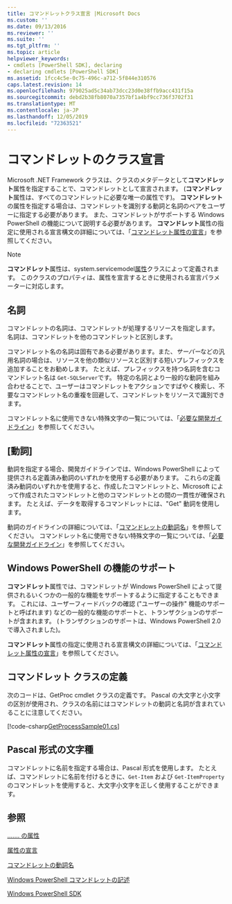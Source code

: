 ```yaml
---
title: コマンドレットクラス宣言 |Microsoft Docs
ms.custom: ''
ms.date: 09/13/2016
ms.reviewer: ''
ms.suite: ''
ms.tgt_pltfrm: ''
ms.topic: article
helpviewer_keywords:
- cmdlets [PowerShell SDK], declaring
- declaring cmdlets [PowerShell SDK]
ms.assetid: 1fcc4c5e-0c75-496c-a712-5f844e310576
caps.latest.revision: 14
ms.openlocfilehash: 979025ad5c34ab73dcc23d0e38ffb9acc431f15a
ms.sourcegitcommit: debd2b38fb8070a7357bf1a4bf9cc736f3702f31
ms.translationtype: MT
ms.contentlocale: ja-JP
ms.lasthandoff: 12/05/2019
ms.locfileid: "72363521"
---
```

# <a name="cmdlet-class-declaration"></a>コマンドレットのクラス宣言

Microsoft .NET Framework クラスは、クラスのメタデータとして**コマンドレット**属性を指定することで、コマンドレットとして宣言されます。 (**コマンドレット**属性は、すべてのコマンドレットに必要な唯一の属性です)。 **コマンドレット**の属性を指定する場合は、コマンドレットを識別する動詞と名詞のペアをユーザーに指定する必要があります。 また、コマンドレットがサポートする Windows PowerShell の機能について説明する必要があります。 **コマンドレット**属性の指定に使用される宣言構文の詳細については、「[コマンドレット属性の宣言](./cmdlet-attribute-declaration.md)」を参照してください。

> [!NOTE]
> **コマンドレット**属性は、system.servicemodel[属性](/dotnet/api/System.Management.Automation.CmdletAttribute)クラスによって定義されます。 このクラスのプロパティは、属性を宣言するときに使用される宣言パラメーターに対応します。

## <a name="nouns"></a>名詞

コマンドレットの名詞は、コマンドレットが処理するリソースを指定します。 名詞は、コマンドレットを他のコマンドレットと区別します。

コマンドレット名の名詞は固有である必要があります。また、*サーバー*などの汎用名詞の場合は、リソースを他の類似リソースと区別する短いプレフィックスを追加することをお勧めします。 たとえば、プレフィックスを持つ名詞を含むコマンドレット名は `Get-SQLServer`です。 特定の名詞とより一般的な動詞を組み合わせることで、ユーザーはコマンドレットをアクションですばやく検索し、不要なコマンドレット名の重複を回避して、コマンドレットをリソースで識別できます。

コマンドレット名に使用できない特殊文字の一覧については、「[必要な開発ガイドライン](./required-development-guidelines.md)」を参照してください。

## <a name="verbs"></a>[動詞]

動詞を指定する場合、開発ガイドラインでは、Windows PowerShell によって提供される定義済み動詞のいずれかを使用する必要があります。 これらの定義済み動詞のいずれかを使用すると、作成したコマンドレットと、Microsoft によって作成されたコマンドレットと他のコマンドレットとの間の一貫性が確保されます。 たとえば、データを取得するコマンドレットには、"Get" 動詞を使用します。

動詞のガイドラインの詳細については、「[コマンドレットの動詞名](./approved-verbs-for-windows-powershell-commands.md)」を参照してください。 コマンドレット名に使用できない特殊文字の一覧については、「[必要な開発ガイドライン](./required-development-guidelines.md)」を参照してください。

## <a name="supporting-windows-powershell-functionality"></a>Windows PowerShell の機能のサポート

**コマンドレット**属性では、コマンドレットが Windows PowerShell によって提供されるいくつかの一般的な機能をサポートするように指定することもできます。 これには、ユーザーフィードバックの確認 ("ユーザーの操作" 機能のサポートと呼ばれます) などの一般的な機能のサポートと、トランザクションのサポートが含まれます。 (トランザクションのサポートは、Windows PowerShell 2.0 で導入されました)。

**コマンドレット**属性の指定に使用される宣言構文の詳細については、「[コマンドレット属性の宣言](./cmdlet-attribute-declaration.md)」を参照してください。

## <a name="cmdlet-class-definition"></a>コマンドレット クラスの定義

次のコードは、GetProc cmdlet クラスの定義です。 Pascal の大文字と小文字の区別が使用され、クラスの名前にはコマンドレットの動詞と名詞が含まれていることに注意してください。

[!code-csharp[GetProcessSample01.cs](../../../../powershell-sdk-samples/SDK-2.0/csharp/GetProcessSample01/GetProcessSample01.cs#L33-L34 "GetProcessSample01.cs")]

## <a name="pascal-casing"></a>Pascal 形式の文字種

コマンドレットに名前を指定する場合は、Pascal 形式を使用します。 たとえば、コマンドレットに名前を付けるときに、`Get-Item` および `Get-ItemProperty` のコマンドレットを使用すると、大文字小文字を正しく使用することができます。

## <a name="see-also"></a>参照

[....... の属性](/dotnet/api/System.Management.Automation.CmdletAttribute)

[属性の宣言](./cmdlet-attribute-declaration.md)

[コマンドレットの動詞名](./approved-verbs-for-windows-powershell-commands.md)

[Windows PowerShell コマンドレットの記述](./writing-a-windows-powershell-cmdlet.md)

[Windows PowerShell SDK](../windows-powershell-reference.md)
